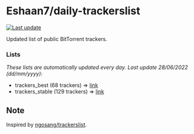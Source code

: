 
# Eshaan7/daily-trackerslist 

[![Last update](https://img.shields.io/badge/Last%20update-28/06/2022-blue.svg)](#)

Updated list of public BitTorrent trackers.

### Lists
*These lists are automatically updated every day. Last update 28/06/2022 (_dd/mm/yyyy_):*

* trackers_best (68 trackers) => [link](https://raw.githubusercontent.com/eshaan7/daily-trackerslist/master/trackers_best.txt)
* trackers_stable (129 trackers) => [link](https://raw.githubusercontent.com/eshaan7/daily-trackerslist/master/trackers_stable.txt)

## Note

Inspired by [ngosang/trackerslist](https://github.com/ngosang/trackerslist).
